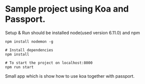 # Sample project using Koa and Passport.

Setup & Run
    should be installed node(used version 6.11.0) and npm

    npm install nodemon -g

    # Install dependencies
    npm install

    # To start the project on localhost:8000
    npm run start

Small app which is show how to use koa together with passport.